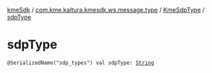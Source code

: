 [kmeSdk](../../index.md) / [com.kme.kaltura.kmesdk.ws.message.type](../index.md) / [KmeSdpType](index.md) / [sdpType](./sdp-type.md)

# sdpType

`@SerializedName("sdp_types") val sdpType: `[`String`](https://kotlinlang.org/api/latest/jvm/stdlib/kotlin/-string/index.html)